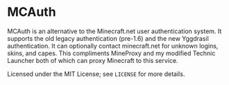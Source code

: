 MCAuth
======

MCAuth is an alternative to the Minecraft.net user authentication system.  It supports the old legacy authentication (pre-1.6) and the new Yggdrasil authentication.  It can optionally contact minecraft.net for unknown logins, skins, and capes.  This compliments MineProxy and my modified Technic Launcher both of which can proxy Minecraft to this service.

Licensed under the MIT License; see `LICENSE` for more details.

